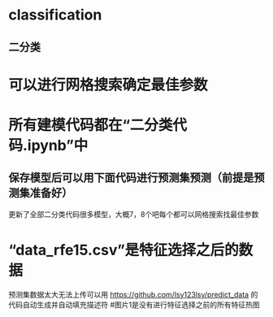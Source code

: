 # classification
## 二分类
# 可以进行网格搜索确定最佳参数
# 所有建模代码都在“二分类代码.ipynb”中

## 保存模型后可以用下面代码进行预测集预测（前提是预测集准备好）

更新了全部二分类代码很多模型，大概7，8个吧每个都可以网格搜索找最佳参数
# “data_rfe15.csv”是特征选择之后的数据
预测集数据太大无法上传可以用 https://github.com/lsy123lsy/predict_data  的代码自动生成并自动填充描述符
#图片1是没有进行特征选择之前的所有特征热图
